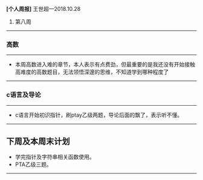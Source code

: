  **[个人周报]**
   王世超—2018.10.28
1. 第八周
--- 
###  **高数** 
---
- 本周高数进入难的章节，本人表示有点费劲，但最重要的是我还没有开始接触高难度的高数题目，无法领悟深邃的思维，不知道学到哪种程度了
---
###  **c语言及导论**
---
 - c语言开始初识指针，刷ptay乙级两题，导论后面的飘了，表示听不懂。

---
## 下周及本周末计划 
-  学完指针及字符串相关函数使用。
- PTA乙级三题。
--- 
 
